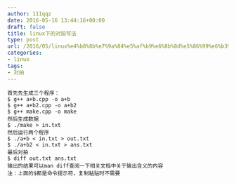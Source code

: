 ```yaml
---
author: 111qqz
date: 2016-05-16 13:44:16+00:00
draft: false
title: linux下的对拍写法
type: post
url: /2016/05/linux%e4%b8%8b%e7%9a%84%e5%af%b9%e6%8b%8d%e5%86%99%e6%b3%95/
categories:
- linux
tags:
- 对拍
---
```




    
    首先先生成三个程序：
    $ g++ a+b.cpp -o a+b
    $ g++ a+b2.cpp -o a+b2
    $ g++ make.cpp -o make
    然后生成数据
    $ ./make > in.txt
    然后运行两个程序
    $ ./a+b < in.txt > out.txt
    $ ./a+b2 < in.txt > ans.txt
    最后对拍
    $ diff out.txt ans.txt
    输出的结果可以man diff查阅一下相关文档中关于输出含义的内容
    注：上面的$都是命令提示符，复制粘贴时不需要



